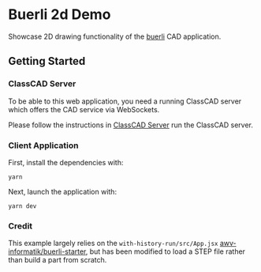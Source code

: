 # Buerli 2d Demo

Showcase 2D drawing functionality of the [buerli](https://buerli.io/) CAD application.

## Getting Started


### ClassCAD Server

To be able to this web application, you need a running ClassCAD server which offers the CAD service via WebSockets.

Please follow the instructions in [ClassCAD Server](https://buerli.io/docs/setup-environment/server/) run the ClassCAD server.

### Client Application

First, install the dependencies with:

```
yarn
```

Next, launch the application with:

```
yarn dev
```

### Credit

This example largely relies on the ``with-history-run/src/App.jsx``
[awv-informatik/buerli-starter](https://github.com/awv-informatik/buerli-starter),
but has been modified to load a STEP file rather than build a part from scratch.
